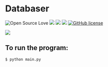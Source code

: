 # Databaser

![Open Source Love](https://badges.frapsoft.com/os/v3/open-source.svg?v=103) <img src="https://cdn.rawgit.com/sindresorhus/awesome/d7305f38d29fed78fa85652e3a63e154dd8e8829/media/badge.svg"> <img src="https://img.shields.io/github/stars/naa7/databaser?style=social"> <img src="https://img.shields.io/github/repo-size/naa7/databaser"> [![GitHub license](https://img.shields.io/github/license/Naereen/StrapDown.js.svg)](https://github.com/naa7/databaser/LICENSE)

<img src="https://github.com/naa7/git_repo_utility/blob/main/databaser_walkThrough.gif"></br> 

## To run the program:

    $ python main.py